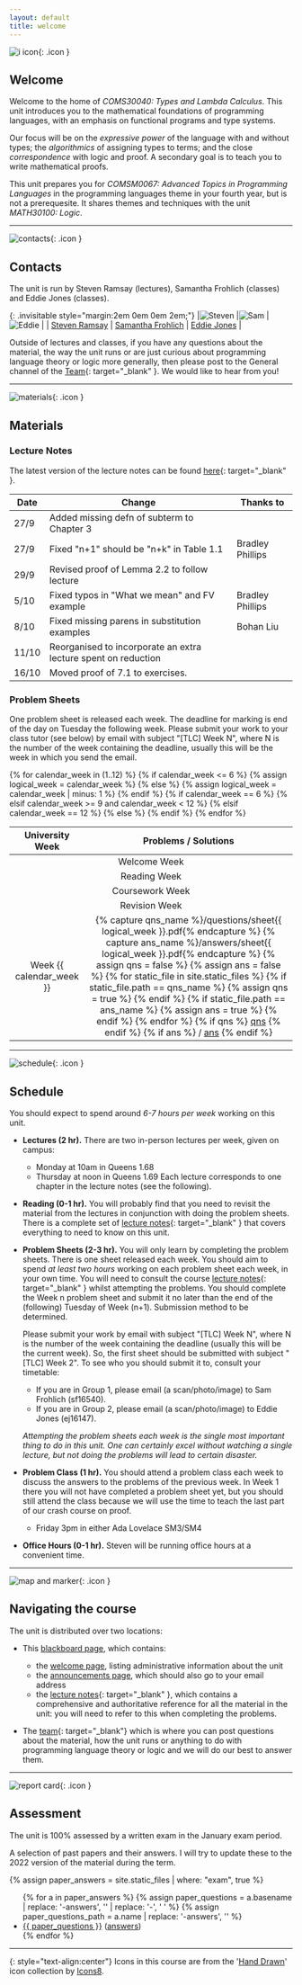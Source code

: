 ```yaml
---
layout: default
title: welcome
---
```


![i icon](assets/icons8-info-100.png){: .icon }
## Welcome

Welcome to the home of *COMS30040: Types and Lambda Calculus*.  This unit introduces you to the mathematical foundations of programming languages, with an emphasis on functional programs and type systems.  

Our focus will be on the *expressive power* of the language with and without types; the *algorithmics* of assigning types to terms; and the close *correspondence* with logic and proof.  A secondary goal is to teach you to write mathematical proofs.

This unit prepares you for *COMSM0067: Advanced Topics in Programming Languages* in the programming languages theme in your fourth year, but is not a prerequesite.  It shares themes and techniques with the unit *MATH30100: Logic*.

* * *

![contacts](assets/icons8-smartphone-tablet-100.png){: .icon }
## Contacts

The unit is run by Steven Ramsay (lectures), Samantha Frohlich (classes) and Eddie Jones (classes).

{: .invisitable style="margin:2em 0em 0em 2em;"}
|![Steven](assets/wbc.jpg) |![Sam](assets/Samantha.jpeg) |![Eddie](assets/Eddie.png)  |
| [Steven Ramsay][1] | [Samantha Frohlich][2] | [Eddie Jones][3] |

[1]: https://stersay.github.io
[2]: https://github.com/SamFrohlich
[3]: https://ec-jones.github.io/

Outside of lectures and classes, if you have any questions about the material, the way the unit runs or are just curious about programming language theory or logic more generally, then please post to the General channel of the [Team](https://teams.microsoft.com/l/team/19%3aMxr4W14k819-3_0gY4NZEw7CAgEFr_YhPCedOLdRdIs1%40thread.tacv2/conversations?groupId=a84e471a-ba81-4b8d-bb46-014437171f8d&tenantId=b2e47f30-cd7d-4a4e-a5da-b18cf1a4151b){: target="_blank" }.  We would like to hear from you!

* * *

![materials](assets/icons8-briefcase.svg){: .icon }
## Materials

### Lecture Notes
  The latest version of the lecture notes can be found [here](assets/notes.pdf){: target="_blank" }.

  <table class="pure-table-striped pure-table">
  <thead>
  <tr>
    <th>Date</th><th>Change</th><th>Thanks to</th>
  </tr>
  </thead>
  <tbody>
    <tr><td>27/9</td><td>Added missing defn of subterm to Chapter 3</td><td></td></tr>
  <tr><td>27/9</td><td>Fixed "n+1" should be "n+k" in Table 1.1</td><td>Bradley Phillips</td></tr> 
    <tr><td>29/9</td><td>Revised proof of Lemma 2.2 to follow lecture</td><td></td></tr>
    <tr><td>5/10</td><td>Fixed typos in "What we mean" and FV example </td><td>Bradley Phillips</td></tr>
    <tr><td>8/10</td><td>Fixed missing parens in substitution examples</td><td>Bohan Liu</td></tr>
    <tr><td>11/10</td><td>Reorganised to incorporate an extra lecture spent on reduction</td><td></td></tr>
    <tr><td>16/10</td><td>Moved proof of 7.1 to exercises.</td><td></td></tr>
  </tbody>
  </table>


### Problem Sheets
  One problem sheet is released each week.  The deadline for marking is end of the day on Tuesday the following week.  Please submit your work to your class tutor (see below) by email with subject "[TLC] Week N", where N is the number of the week containing the deadline, usually this will be the week in which you send the email.

  <table class="pure-table-striped pure-table">
    <thead>
      <tr> 
        <th style="text-align:center">University Week</th>
        <th style="text-align:center">Problems / Solutions</th>
      </tr>
    </thead>
    <tbody>
      <tr>
        <td colspan="2" style="text-align:center">Welcome Week</td>
      </tr>
{% for calendar_week in (1..12) %}
  {% if calendar_week <= 6 %}
    {% assign logical_week = calendar_week %}
  {% else %}
    {% assign logical_week = calendar_week | minus: 1 %}
  {% endif %}
  {% if calendar_week == 6 %}
    <tr>
      <td colspan="2" style="text-align:center">Reading Week</td>
    </tr>
  {% elsif calendar_week >= 9 and calendar_week < 12 %}
    <tr>
      <td colspan="2" style="text-align:center">Coursework Week</td>
    </tr>
  {% elsif calendar_week == 12 %}
    <tr>
      <td colspan="2" style="text-align:center">Revision Week</td>
    </tr>
  {% else %}
    <tr>
      <td style="text-align:center">Week {{ calendar_week }}</td>
      <td style="text-align:center">
    {% capture qns_name %}/questions/sheet{{ logical_week }}.pdf{% endcapture %}
    {% capture ans_name %}/answers/sheet{{ logical_week }}.pdf{% endcapture %}
    {% assign qns = false %}
    {% assign ans = false %}
    {% for static_file in site.static_files %}
      {% if static_file.path == qns_name %}
        {% assign qns = true %}
      {% endif %}
      {% if static_file.path == ans_name %}
        {% assign ans = true %}
      {% endif %}
    {% endfor %}
    {% if qns %}
        <a href="{{ qns_name | remove_first: "/" }}" target="_blank">qns</a>  
    {% endif  %}
    {% if ans %}
        / <a href="{{ ans_name | remove_first: "/" }}" target="_blank">ans</a>  
    {% endif %}
      </td>
    </tr>
  {% endif %}
{% endfor %}
    </tbody>
  </table>

* * *

![schedule](assets/icons8-schedule-100.png){: .icon }
## Schedule

You should expect to spend around *6-7 hours per week* working on this unit.

  * __Lectures (2 hr).__ There are two in-person lectures per week, given on campus:
      - Monday at 10am in Queens 1.68
      - Thursday at noon in Queens 1.69
    Each lecture corresponds to one chapter in the lecture notes (see the following).

  * __Reading (0-1 hr).__ You will probably find that you need to revisit the material from the lectures in conjunction with doing the problem sheets.  There is a complete set of [lecture notes](assets/notes.pdf){: target="_blank" } that covers everything to need to know on this unit.  


 
  * __Problem Sheets (2-3 hr).__ You will only learn by completing the problem sheets.  There is one sheet released each week.  You should aim to spend *at least two hours* working on each problem sheet each week, in your own time.  You will need to consult the course [lecture notes](assets/notes.pdf){: target="_blank" } whilst attempting the problems.  You should complete the Week n problem sheet and submit it no later than the end of the (following) Tuesday of Week (n+1).  Submission method to be determined.
  
      Please submit your work by email with subject "[TLC] Week N", where N is the number of the week containing the deadline (usually this will be the current week).  So, the first sheet should be submitted with subject "[TLC] Week 2".  To see who you should submit it to, consult your timetable:

      - If you are in Group 1, please email (a scan/photo/image) to Sam Frohlich (sf16540).
      - If you are in Group 2, please email (a scan/photo/image) to Eddie Jones (ej16147).
    
      *Attempting the problem sheets each week is the single most important thing to do in this unit.  One can certainly excel without watching a single lecture, but not doing the problems will lead to certain disaster.*

  * __Problem Class (1 hr).__ You should attend a problem class each week to discuss the answers to the problems of the previous week.  In Week 1 there you will not have completed a problem sheet yet, but you should still attend the class because we will use the time to teach the last part of our crash course on proof.
     - Friday 3pm in either Ada Lovelace SM3/SM4
   
  * __Office Hours (0-1 hr).__ Steven will be running office hours at a convenient time.



* * *

![map and marker](assets/icons8-map-marker-100.png){: .icon }
## Navigating the course

The unit is distributed over two locations:

* This [blackboard page][bb], which contains:
    - the [welcome page](welcome.html), listing administrative information about the unit
    - the [announcements page](https://www.ole.bris.ac.uk/webapps/blackboard/content/launchLink.jsp?course_id=_252956_1&tool_id=_144_1&tool_type=TOOL&mode=cpview&mode=reset), which should also go to your email address
    - the [lecture notes][rf]{: target="_blank" }, which contains a comprehensive and authoritative reference for all the material in the unit: you will need to refer to this when completing the problems. 

* The [team](https://teams.microsoft.com/l/team/19%3aMxr4W14k819-3_0gY4NZEw7CAgEFr_YhPCedOLdRdIs1%40thread.tacv2/conversations?groupId=a84e471a-ba81-4b8d-bb46-014437171f8d&tenantId=b2e47f30-cd7d-4a4e-a5da-b18cf1a4151b){: target="_blank"} which is where you can post questions about the material, how the unit runs or anything to do with programming language theory or logic and we will do our best to answer them.

[bb]: https://www.ole.bris.ac.uk/webapps/blackboard/execute/content/blankPage?cmd=view&content_id=_7085182_1&course_id=_252956_1
[rf]: assets/notes.pdf

* * *

![report card](assets/icons8-report-card-100.png){: .icon } 
## Assessment

The unit is 100% assessed by a written exam in the January exam period.

A selection of past papers and their answers.  I will try to update these to the 2022 version of the material during the term.

{% assign paper_answers = site.static_files | where: "exam", true %}

<ul>
  {% for a in paper_answers %}
    {% assign paper_questions = a.basename | replace: '-answers', '' | replace: '-', ' ' %}
    {% assign paper_questions_path = a.name | replace: '-answers', '' %}
    <li><a href="papers/{{ paper_questions_path }}" target="_blank">{{ paper_questions }}</a> (<a href="papers/{{ a.name }}"  target="_blank">answers</a>)</li>
  {% endfor %}
</ul>

* * *

{: style="text-align:center"}
Icons in this course are from the '[Hand Drawn](https://icons8.com/icons/carbon-copy)' icon collection by [Icons8](https://icons8.com/).
